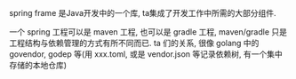 spring frame 是Java开发中的一个库, ta集成了开发工作中所需的大部分组件.

一个 spring 工程可以是 maven 工程, 也可以是 gradle 工程, maven/gradle 只是工程结构与依赖管理的方式有所不同而已. ta 们的关系, 很像 golang 中的 govendor, godep 等(用 xxx.toml, 或是 vendor.json 等记录依赖树, 有一个集中存储的本地仓库)

